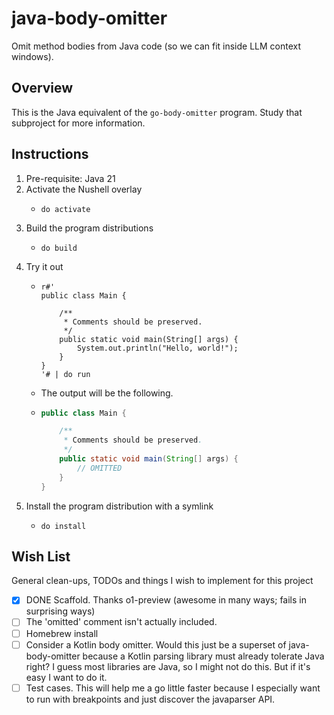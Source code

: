 # java-body-omitter

Omit method bodies from Java code (so we can fit inside LLM context windows).


## Overview

This is the Java equivalent of the `go-body-omitter` program. Study that subproject for more information. 


## Instructions

1. Pre-requisite: Java 21
2. Activate the Nushell overlay
    * ```nushell
      do activate
      ```
3. Build the program distributions
    * ```nushell
      do build
      ```
4. Try it out
    * ```nushell
      r#'
      public class Main {
      
          /**
           * Comments should be preserved.
           */
          public static void main(String[] args) {
              System.out.println("Hello, world!");
          }
      }
      '# | do run
      ```
    * The output will be the following.
    * ```java
      public class Main {
      
          /**
           * Comments should be preserved.
           */
          public static void main(String[] args) {
              // OMITTED
          }
      }
      ```
5. Install the program distribution with a symlink
    * ```nushell
      do install
      ```


## Wish List

General clean-ups, TODOs and things I wish to implement for this project

* [x] DONE Scaffold. Thanks o1-preview (awesome in many ways; fails in surprising ways)
* [ ] The 'omitted' comment isn't actually included.
* [ ] Homebrew install
* [ ] Consider a Kotlin body omitter. Would this just be a superset of java-body-omitter because a Kotlin parsing
  library must already tolerate Java right? I guess most libraries are Java, so I might not do this. But if it's easy I
  want to do it.
* [ ] Test cases. This will help me a go little faster because I especially want to run with breakpoints and just
  discover the javaparser API. 
